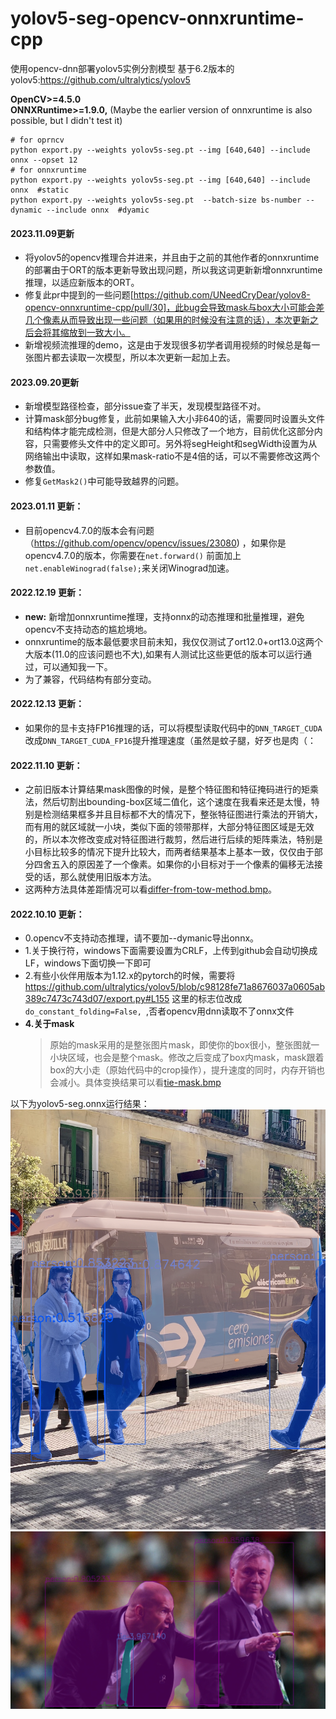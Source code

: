 # yolov5-seg-opencv-onnxruntime-cpp
使用opencv-dnn部署yolov5实例分割模型
基于6.2版本的yolov5:https://github.com/ultralytics/yolov5

**OpenCV>=4.5.0**<br>
**ONNXRuntime>=1.9.0,** (Maybe the earlier version of onnxruntime is also possible, but I didn't test it)
```
# for oprncv
python export.py --weights yolov5s-seg.pt --img [640,640] --include onnx --opset 12
# for onnxruntime
python export.py --weights yolov5s-seg.pt --img [640,640] --include onnx  #static
python export.py --weights yolov5s-seg.pt  --batch-size bs-number --dynamic --include onnx  #dyamic
```
#### 2023.11.09更新<br>
+ 将yolov5的opencv推理合并进来，并且由于之前的其他作者的onnxruntime的部署由于ORT的版本更新导致出现问题，所以我这词更新新增onnxruntime推理，以适应新版本的ORT。
+ 修复此pr中提到的一些问题[https://github.com/UNeedCryDear/yolov8-opencv-onnxruntime-cpp/pull/30]，此bug会导致mask与box大小可能会差几个像素从而导致出现一些问题（如果用的时候没有注意的话），本次更新之后会将其缩放到一致大小。
+ 新增视频流推理的demo，这是由于发现很多初学者调用视频的时候总是每一张图片都去读取一次模型，所以本次更新一起加上去。


#### 2023.09.20更新<br>
+ 新增模型路径检查，部分issue查了半天，发现模型路径不对。
+ 计算mask部分bug修复，此前如果输入大小非640的话，需要同时设置头文件和结构体才能完成检测，但是大部分人只修改了一个地方，目前优化这部分内容，只需要修头文件中的定义即可。另外将segHeight和segWidth设置为从网络输出中读取，这样如果mask-ratio不是4倍的话，可以不需要修改这两个参数值。
+ 修复```GetMask2()```中可能导致越界的问题。<br>
#### 2023.01.11 更新：
+ 目前opencv4.7.0的版本会有问题（https://github.com/opencv/opencv/issues/23080) ，如果你是opencv4.7.0的版本，你需要在```net.forward()``` 前面加上```net.enableWinograd(false);```来关闭Winograd加速。


#### 2022.12.19 更新：
+ **new:** 新增加onnxruntime推理，支持onnx的动态推理和批量推理，避免opencv不支持动态的尴尬境地。
+ onnxruntime的版本最低要求目前未知，我仅仅测试了ort12.0+ort13.0这两个大版本(11.0的应该问题也不大),如果有人测试比这些更低的版本可以运行通过，可以通知我一下。
+ 为了兼容，代码结构有部分变动。
#### 2022.12.13 更新：
+ 如果你的显卡支持FP16推理的话，可以将模型读取代码中的```DNN_TARGET_CUDA```改成```DNN_TARGET_CUDA_FP16```提升推理速度（虽然是蚊子腿，好歹也是肉（： 
#### 2022.11.10 更新：
+ 之前旧版本计算结果mask图像的时候，是整个特征图和特征掩码进行的矩乘法，然后切割出bounding-box区域二值化，这个速度在我看来还是太慢，特别是检测结果框多并且目标都不大的情况下，整张特征图进行乘法的开销大，而有用的就区域就一小块，类似下面的领带那样，大部分特征图区域是无效的，所以本次修改变成对特征图进行裁剪，然后进行后续的矩阵乘法，特别是小目标比较多的情况下提升比较大，而两者结果基本上基本一致，仅仅由于部分四舍五入的原因差了一个像素。如果你的小目标对于一个像素的偏移无法接受的话，那么就使用旧版本方法。
+ 这两种方法具体差距情况可以看[differ-from-tow-method.bmp](res/bus_diff.bmp)。

 
#### 2022.10.10 更新：  
+ 0.opencv不支持动态推理，请不要加--dymanic导出onnx。
+ 1.关于换行符，windows下面需要设置为CRLF，上传到github会自动切换成LF，windows下面切换一下即可<br>
+ 2.有些小伙伴用版本为1.12.x的pytorch的时候，需要将
https://github.com/ultralytics/yolov5/blob/c98128fe71a8676037a0605ab389c7473c743d07/export.py#L155
这里的标志位改成```do_constant_folding=False, ```,否者opencv用dnn读取不了onnx文件
+ **4.关于mask**
  > 原始的mask采用的是整张图片mask，即使你的box很小，整张图就一小块区域，也会是整个mask。修改之后变成了box内mask，mask跟着box的大小走（原始代码中的crop操作），提升速度的同时，内存开销也会减小。具体变换结果可以看[tie-mask.bmp](res/boxMask.bmp)

以下为yolov5-seg.onnx运行结果：
![](res/bus.bmp)
![](res/zidane.bmp)
